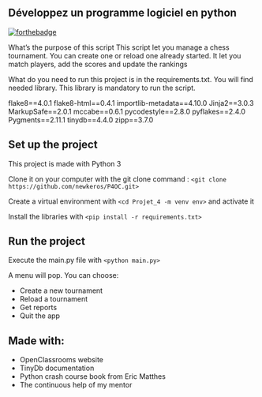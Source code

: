 
## Développez un programme logiciel en python


[![forthebadge](https://forthebadge.com/images/badges/made-with-python.svg)](https://forthebadge.com)

What’s the purpose of this script This script let you manage a chess tournament. You can create one or reload one already started. It let you match players, add the scores and update the rankings

What do you need to run this project is in the requirements.txt. You will find needed library. This library is mandatory to run the script.

flake8==4.0.1
flake8-html==0.4.1
importlib-metadata==4.10.0
Jinja2==3.0.3
MarkupSafe==2.0.1
mccabe==0.6.1
pycodestyle==2.8.0
pyflakes==2.4.0
Pygments==2.11.1
tinydb==4.4.0
zipp==3.7.0


## Set up the project

This project is made with Python 3

Clone it on your computer with the git clone command : `<git clone  https://github.com/newkeros/P4OC.git>`

Create a virtual environment with `<cd Projet_4 -m venv env>` and activate it

Install the libraries with `<pip install -r requirements.txt>`

## Run the project

Execute the main.py file with `<python main.py>` 

A menu will pop. You can choose:

-   Create a new tournament
-   Reload a tournament
-   Get reports
-   Quit the app

## Made with:

- OpenClassrooms website
- TinyDb documentation
- Python crash course book from Eric Matthes
- The continuous help of my mentor



